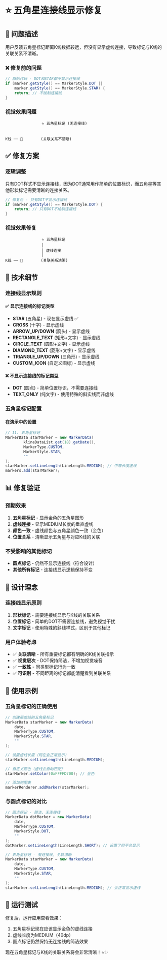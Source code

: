# ⭐ 五角星连接线显示修复

## 🎯 问题描述

用户反馈五角星标记距离K线数据较远，但没有显示虚线连接，导致标记与K线的关联关系不清晰。

### ❌ 修复前的问题

```java
// 原始代码 - DOT和STAR都不显示连接线
if (marker.getStyle() == MarkerStyle.DOT || 
    marker.getStyle() == MarkerStyle.STAR) {
    return; // 不绘制连接线
}
```

### 视觉效果问题
```
                ⭐ 五角星标记 (无连接线)
                
                
K线 ── 💎        (关联关系不清晰)
```

## ✅ 修复方案

### 逻辑调整
只有DOT样式不显示连接线，因为DOT通常用作简单的位置标识，而五角星等其他形状标记需要清晰的连接关系。

```java
// 修复后 - 只有DOT不显示连接线
if (marker.getStyle() == MarkerStyle.DOT) {
    return; // 只有DOT不绘制连接线
}
```

### 视觉效果修复
```
                ⭐ 五角星标记
                │
                │ 虚线连接
                │
K线 ── 💎        (关联关系清晰)
```

## 🔧 技术细节

### 连接线显示规则

#### ✅ 显示连接线的标记类型
- **STAR** (五角星) - 现在显示虚线 ✅
- **CROSS** (十字) - 显示虚线
- **ARROW_UP/DOWN** (箭头) - 显示虚线
- **RECTANGLE_TEXT** (矩形+文字) - 显示虚线
- **CIRCLE_TEXT** (圆形+文字) - 显示虚线
- **DIAMOND_TEXT** (菱形+文字) - 显示虚线
- **TRIANGLE_UP/DOWN** (三角形) - 显示虚线
- **CUSTOM_ICON** (自定义图标) - 显示虚线

#### ❌ 不显示连接线的标记类型
- **DOT** (圆点) - 简单位置标识，不需要连接线
- **TEXT_ONLY** (纯文字) - 使用特殊的斜实线而非虚线

### 五角星标记配置

#### 在演示中的设置
```java
// 11. 五角星标记
MarkerData starMarker = new MarkerData(
        klineDataList.get(18).getDate(),
        MarkerType.CUSTOM,
        MarkerStyle.STAR,
        ""
);
starMarker.setLineLength(LineLength.MEDIUM); // 中等长度虚线
markers.add(starMarker);
```

## 📊 修复验证

### 预期效果
1. **五角星标记** - 显示金色的五角星图形
2. **虚线连接** - 显示MEDIUM长度的垂直虚线
3. **颜色一致** - 虚线颜色与五角星颜色一致（金色）
4. **位置关系** - 清晰显示五角星与对应K线的关联

### 不受影响的其他标记
- **圆点标记** - 仍然不显示连接线（符合设计）
- **其他所有标记** - 连接线显示逻辑保持不变

## 🎨 设计理念

### 连接线显示原则
1. **形状标记** - 需要连接线显示与K线的关联关系
2. **位置标记** - 简单的DOT不需要连接线，避免视觉干扰
3. **文字标记** - 使用特殊的斜线样式，区别于其他标记

### 用户体验考虑
- ✅ **关联清晰** - 所有重要标记都有明确的K线关联指示
- ✅ **视觉层次** - DOT保持简洁，不增加视觉噪音
- ✅ **一致性** - 同类型标记行为一致
- ✅ **可识别** - 不同距离的标记都能清楚看到关联关系

## 🚀 使用示例

### 五角星标记的正确使用
```java
// 创建带虚线的五角星标记
MarkerData starMarker = new MarkerData(
    date, 
    MarkerType.CUSTOM, 
    MarkerStyle.STAR, 
    ""
);

// 设置虚线长度（现在会正常显示）
starMarker.setLineLength(LineLength.MEDIUM);

// 自定义颜色（虚线会自动匹配）
starMarker.setColor(0xFFFFD700); // 金色

// 添加到图表
markerRenderer.addMarker(starMarker);
```

### 与圆点标记的对比
```java
// 圆点标记 - 简洁，无连接线
MarkerData dotMarker = new MarkerData(
    date, 
    MarkerType.CUSTOM, 
    MarkerStyle.DOT, 
    ""
);
dotMarker.setLineLength(LineLength.SHORT); // 设置了但不会显示

// 五角星标记 - 有连接线，关联清晰
MarkerData starMarker = new MarkerData(
    date, 
    MarkerType.CUSTOM, 
    MarkerStyle.STAR, 
    ""
);
starMarker.setLineLength(LineLength.MEDIUM); // 会正常显示虚线
```

## 📱 运行测试

修复后，运行应用查看效果：
1. 五角星标记现在应该显示金色的虚线连接
2. 虚线长度为MEDIUM（40dp）
3. 圆点标记仍然保持无连接线的简洁效果

现在五角星标记与K线的关联关系将会非常清晰！⭐✨ 